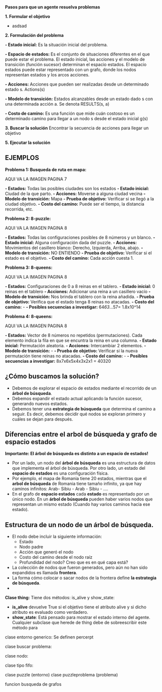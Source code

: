 
**Pasos para que un agente resuelva problemas**

**1. Formular el objetivo**

- asdsad

**2. Formulación del problema**

**- Estado inicial:** Es la situación inicial del problema.

**- Espacio de estados:** Es el conjunto de situaciones diferentes en el que puede estar el problema. El estado inicial, las acciones y el modelo de transición (función sucesor) determinan el espacio estados. El espacio estados puede estar representado con un grafo, donde los nodos representan estados y los arcos acciones.

**- Acciones:** Acciones que pueden ser realizadas desde un determinado estado s. Actions(s)

**- Modelo de transición:** Estados alcanzables desde un estado dado s con una determinada acción a. Se denota RESULTS(s, a)

**- Costo de camino:** Es una función que mide cuán costoso es un determinado camino para llegar a un nodo s desde el estado inicial g(s)

**3. Buscar la solución**
Encontrar la secuencia de acciones para llegar un objetivo

**5. Ejecutar la solución**

## EJEMPLOS

**Problema 1: Busqueda de ruta en mapa:**

AQUI VA LA IMAGEN PAGINA 7

**- Estados:** Todas las posibles ciudades son los estados
**- Estado inicial:** Ciudad de la que parto.
**- Acciones:** Moverse a  alguna ciudad vecina
**- Modelo de transición:** Mapa
**- Prueba de objetivo:** Verificar si se llegó a la ciudad objetivo.
**- Costo del camino:** Puede ser el tiempo, la distancia recorrida, etc.

**Problema 2: 8-puzzle:**

AQUI VA LA IMAGEN PAGINA 8

**- Estados:** Todas las configuraciones posibles de 8 números y un blanco.
**- Estado inicial:** Alguna configuración dada del puzzle. 
**- Acciones:** Movimientos del casillero blanco: Derecho, Izquierda, Arriba, abajo.
**- Modelo de transición:** NO ENTIENDO
**- Prueba de objetivo:** Verificar si el estado es el objetivo.
**- Costo del camino:** Cada acción cuesta 1. 


**Problema 3: 8-queens:**

AQUI VA LA IMAGEN PAGINA 8

**- Estados:** Configuraciones de 0 a 8 reinas en el tablero. 
**- Estado inicial:** 0 reinas en el tablero
**- Acciones:** Adicionar una reina a un casillero vacío
**- Modelo de transición:** Nos brinda el tablero con la reina añadida. 
**- Prueba de objetivo:** Verifica que el estado tenga 8 reinas no atacadas.
**- Costo del camino:** -
**- Posibles secuencias a investigar:** 64*63*...57= 1.8x10^14

**Problema 4: 8-queens:**

AQUI VA LA IMAGEN PAGINA 8

**- Estados:** Vector de 8 números no repetidos (permutaciones). Cada elemento indica la fila en que se encuntra la reina en una columna.
**- Estado inicial:** Permutación aleatoria.
**- Acciones:** Intercambiar 2 elementos.
**- Modelo de transición:** -
**- Prueba de objetivo:** Verificar si la nueva permutación tiene reinas no atacadas. 
**- Costo del camino:** -
**- Posibles secuencias a investigar:** 8x7x6x5x4x3x2x1 = 40320

## ¿Cómo buscamos la solución?

-	Debemos de explorar el espacio de estados mediante el recorrido de un **árbol de búsqueda**. 
-	Debemos expandir el estado actual aplicando la función sucesor, generando nuevos estados.
-	Debemos tener una **estrategia de búsqueda** que determina el camino a seguir. Es decir, debemos decidir qué nodos se exploran primero y cuáles se dejan para después. 

## Diferencias entre el arbol de búsqueda y grafo de espacio estados

**Importante: El árbol de búsqueda es distinto a un espacio de estados!**

-	Por un lado, un nodo del **árbol de búsqueda** es una estructura de datos que implementa el árbol de búsqueda. Por otro lado, un estado del **espacio de estados** es una configuración física.
-	Por ejemplo, el mapa de Romania tiene 20 estados, mientras que el **arbol de búsqueda** de Romania tiene tamaño infinito, ya que hay caminos infinitos: Arab- Sibiu - Arab - Sibiu - ....
-	En el grafo de **espacio estados** cada **estado** es representado por un único nodo. En un **árbol de búsqueda** pueden haber varios nodos que representan un mismo estado (Cuando hay varios caminos hacia ese estado).

## Estructura de un nodo de un árbol de búsqueda.

-	El nodo debe incluir la siguiente información:
	-	Estado
	-	Nodo padre
	-	Acción que generó el nodo
	-	Costo del camino desde el nodo raíz
	-	Profundidad del nodo? Creo que es en qué capa está?
- La colección de nodos que fueron generados, pero aún no han sido expandidos es llamada **frontera**. 
- La forma cómo colocar o sacar nodos de la frontera define **la estrategia de búsqueda**.
-	

**Clase thing:**
Tiene dos métodos: is_alive y show_state:
- **is_alive** devuelve True si el objetivo tiene el atributo alive y si dicho atributo es evaluado como verdadero.
- **show_state**: Está pensado para mostrar el estado interno del agente. Cualquier subclase que herede de thing debe de sobreescribir este método para 

clase entorno generico: Se definen percerpt

clase buscar problema:

clase nodo:

clase tipo fifo:

clase puzzle (entorno)
clase puzzleproblema (problema)

funcion busqueda de grafos


	

<!--stackedit_data:
eyJoaXN0b3J5IjpbLTE5MDI1NDE3OSwtMTExMTkyNzg0OSw3MT
Q4MzMxMSwxMDMxMjE4MDI3LDEyNTA2NjE1NDQsMTgyNTM4MzUz
MiwxNzE0NjQ4MjIwLC0xMTM5NDAzODg5LC0xMjYzMTY5ODI2LC
0yMDQwODg1OTM1LDkxODc4NzM0MCwtMjA0MzU3ODM0NiwxMjI1
OTY4NDk4LC0xMjc0Nzc4NTA5LDQ5NzgxODgxMF19
-->